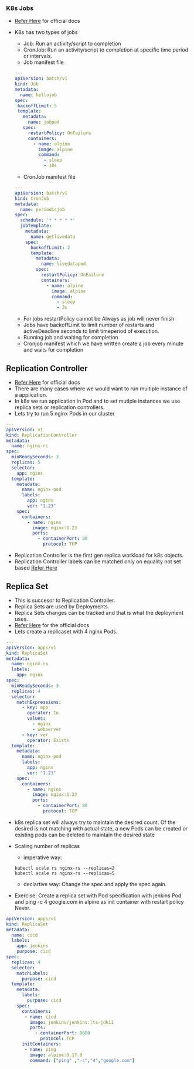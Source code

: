### K8s Jobs
* [Refer Here](https://kubernetes.io/docs/concepts/workloads/controllers/job/) for official docs
* K8s has two types of jobs
    * Job: Run an activity/script to completion
    * CronJob: Run an activity/script to completion at specific time period or intervals.
    * Job manifest file

    ```yml
    ---
    apiVersion: batch/v1
    kind: Job
    metadata:
      name: hellojob
    spec:
     backoffLimit: 5
     template:
       metadata:
         name: jobpod
       spec:
         restartPolicy: OnFailure
         containers:
           - name: alpine
             image: alpine
             command:
               - sleep
               - 10s
    ```
    * CronJob manifest file

    ```yml
    ---
    apiVersion: batch/v1
    kind: CronJob
    metadata:
      name: periodicjob
    spec:
      schedule: '* * * * *' 
      jobTemplate:
        metadata:
          name: getlivedata
        spec:
          backoffLimit: 2
          template:
            metadata:
              name: livedatapod
            spec:
              restartPolicy: OnFailure
              containers:
                - name: alpine
                  image: alpine
                  command:
                    - sleep
                    - 3s
    ```
    * For jobs restartPolicy cannot be Always as job will never finish
    * Jobs have backoffLimit to limit number of restarts and activeDeadline seconds to limit timeperiod of execution.
    * Running job and waiting for completion
    * Cronjob manifest which we have written create a job every minute and waits for completion


## Replication Controller

* [Refer Here](https://kubernetes.io/docs/concepts/workloads/controllers/replicationcontroller/) for official docs
* There are many cases where we would want to run multiple instance of a application.
* In k8s we run application in Pod and to set mutlple instances we use replica sets or replication controllers.
* Lets try to run 5 nginx Pods in our cluster

```yml
---
apiVersion: v1
kind: ReplicationController
metadata:
  name: nginx-rc
spec:
  minReadySeconds: 3
  replicas: 5
  selector:
    app: nginx
  template:
    metadata:
      name: nginx-pod
      labels:
        app: nginx
        ver: "1.23"
    spec:
      containers:
        - name: nginx
          image: nginx:1.23
          ports:
            - containerPort: 80
              protocol: TCP
```
* Replication Controller is the first gen replica workload for k8s objects.
* Replication Controller labels can be matched only on equality not set based [Refer Here](https://kubernetes.io/docs/concepts/overview/working-with-objects/labels/#set-references-in-api-objects)

## Replica Set

* This is succesor to Replication Controller.
* Replica Sets are used by Deployments.
* Replica Sets changes can be tracked and that is what the deployment uses.
* [Refer Here](https://kubernetes.io/docs/concepts/workloads/controllers/replicaset/) for the official docs
* Lets create a replicaset with 4 nginx Pods.

```yml
---
apiVersion: apps/v1
kind: ReplicaSet
metadata:
  name: nginx-rs
  labels:
    app: nginx
spec:
  minReadySeconds: 3
  replicas: 4
  selector:
    matchExpressions:
      - key: app
        operator: In
        values:
          - nginx
          - webserver
      - key: ver
        operator: Exists
  template:
    metadata:
      name: nginx-pod
      labels:
        app: nginx
        ver: "1.23"
    spec:
      containers:
        - name: nginx
          image: nginx:1.23
          ports:
            - containerPort: 80
              protocol: TCP
```
* k8s replica set will always try to maintain the desired count. Of the desired is not matching with actual state, a new Pods can be created or existing pods can be deleted to maintain the desired state
* Scaling number of replicas
    * imperative way:

    ```
    kubectl scale rs nginx-rs --replicas=2
    kubectl scale rs nginx-rs --replicas=5
    ```
    * declartive way: Change the spec and apply the spec again.

* Exercise: Create a replica set with Pod specification with jenkins Pod and ping -c 4 google.com in alpine as init container with restart policy Never. 

```yml
apiVersion: apps/v1
kind: ReplicaSet
metadata:
  name: cicd
  labels:
    app: jenkins
    purpose: cicd
spec:
  replicas: 4
  selector:
    matchLabels:
      purpose: cicd
  template:
    metadata:
      labels:
        purpose: cicd
    spec:
      containers:
       - name: cicd
         image: jenkins/jenkins:lts-jdk11
         ports:
           - containerPort: 8080
             protocol: TCP
      initContainers:
       - name: ping
         image: alpine:3.17.0      
         command: ["ping" ,"-c","4","google.com"]
```    